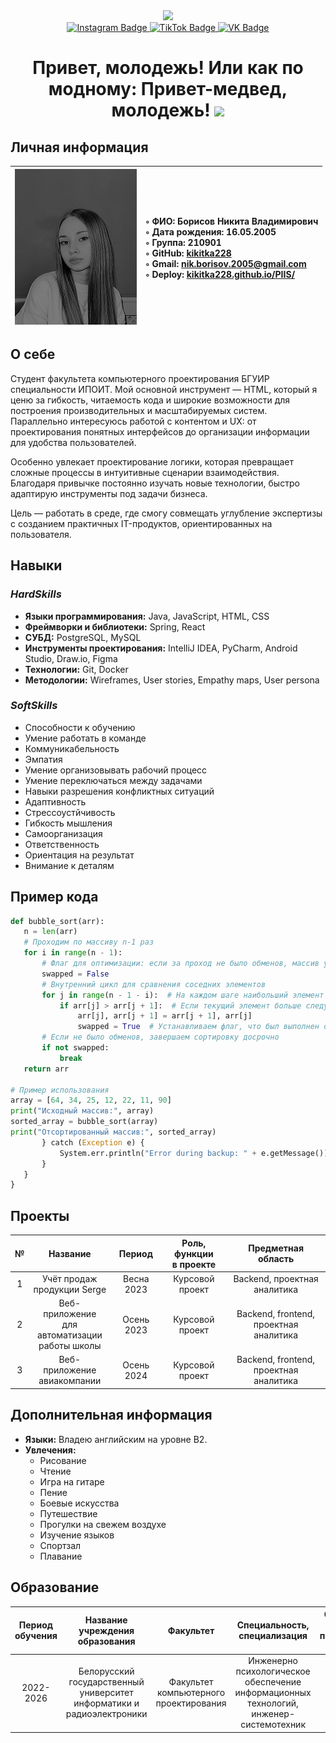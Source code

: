 <div id="header" align="center">
  <img src="https://media3.giphy.com/media/v1.Y2lkPTc5MGI3NjExbndjMXprdm5kNTIzOWlmczdieHZ4NWxuOTc0ang5cnZ6YmQ0ZmNyZyZlcD12MV9pbnRlcm5hbF9naWZfYnlfaWQmY3Q9Zw/2IudUHdI075HL02Pkk/giphy.gif" width="100"/>
</div>
<div id="badges" align="center">
  <a href="https://www.instagram.com/_kikitka?igsh=Nmlja3hmNTVrNXh5">
    <img src="https://img.shields.io/badge/Instagram-orange?style=for-the-badge&logo=instagram&logoColor=white" alt="Instagram Badge"/>
  </a>
  <a href="https://www.tiktok.com/@nik_borisov?_t=ZM-8w6lNtZH6G6">
    <img src="https://img.shields.io/badge/TikTok-purple?style=for-the-badge&logo=tiktok&logoColor=white" alt="TikTok Badge"/>
  </a>
  <a href="https://vk.com/id821350484">
    <img src="https://img.shields.io/badge/VK-blue?style=for-the-badge&logo=VK&logoColor=white" alt="VK Badge"/>
  </a>
</div>
<h1 align="center">
  Привет, молодежь! Или как по модному: Привет-медвед, молодежь!
  <img src="https://media.giphy.com/media/hvRJCLFzcasrR4ia7z/giphy.gif" width="30px"/>
</h1>

## Личная информация

|![](https://github.com/ElizavetaKn/avt/blob/main/IMG_4935%201%20(1).png)|◦ ФИО: Борисов Никита Владимирович <br> ◦ Дата рождения: 16.05.2005 <br> ◦ Группа: 210901 <br> ◦ GitHub: [kikitka228](https://github.com/kikitka228/ "Перейти по ссылке") <br> ◦ Gmail: nik.borisov.2005@gmail.com <br> ◦ Deploy: [kikitka228.github.io/PIIS/](https://kikitka228.github.io/PIIS/index.html.html "Перейти по ссылке")|
|:---|:---|

## О себе
Студент факультета компьютерного проектирования БГУИР специальности ИПОИТ. Мой основной инструмент — HTML, который я ценю за гибкость, читаемость кода и широкие возможности для построения производительных и масштабируемых систем. Параллельно интересуюсь работой с контентом и UX: от проектирования понятных интерфейсов до организации информации для удобства пользователей.

Особенно увлекает проектирование логики, которая превращает сложные процессы в интуитивные сценарии взаимодействия. Благодаря привычке постоянно изучать новые технологии, быстро адаптирую инструменты под задачи бизнеса.

Цель — работать в среде, где смогу совмещать углубление экспертизы с созданием практичных IT-продуктов, ориентированных на пользователя.

## Навыки
### *HardSkills*
+ **Языки программирования:** Java, JavaScript, HTML, CSS
+ **Фреймворки и библиотеки:** Spring, React
+ **СУБД:** PostgreSQL, MySQL
+ **Инструменты проектирования:** IntelliJ IDEA, PyCharm, Android Studio, Draw.io, Figma 
+ **Технологии:** Git, Docker 
+ **Методологии:** Wireframes, User stories, Empathy maps, User persona

### *SoftSkills*
+ Способности к обучению
+ Умение работать в команде 
+ Коммуникабельность 
+ Эмпатия 
+ Умение организовывать рабочий процесс
+ Умение переключаться между задачами 
+ Навыки разрешения конфликтных ситуаций
+ Адаптивность
+ Стрессоустйчивость
+ Гибкость мышления
+ Самоорганизация
+ Ответственность
+ Ориентация на результат
+ Внимание к деталям

 ## Пример кода
 ```python
def bubble_sort(arr):
    n = len(arr)
    # Проходим по массиву n-1 раз
    for i in range(n - 1):
        # Флаг для оптимизации: если за проход не было обменов, массив уже отсортирован
        swapped = False
        # Внутренний цикл для сравнения соседних элементов
        for j in range(n - 1 - i):  # На каждом шаге наибольший элемент "всплывает" в конец
            if arr[j] > arr[j + 1]:  # Если текущий элемент больше следующего, меняем их местами
                arr[j], arr[j + 1] = arr[j + 1], arr[j]
                swapped = True  # Устанавливаем флаг, что был выполнен обмен
        # Если не было обменов, завершаем сортировку досрочно
        if not swapped:
            break
    return arr

# Пример использования
array = [64, 34, 25, 12, 22, 11, 90]
print("Исходный массив:", array)
sorted_array = bubble_sort(array)
print("Отсортированный массив:", sorted_array)
        } catch (Exception e) {
            System.err.println("Error during backup: " + e.getMessage());
        }
    }
}
```

## Проекты
|№|Название|Период|Роль, функции <br> в проекте|Предметная область|
|:---:|:---:|:---:|:---:|:---:|
|1|Учёт продаж <br> продукции Serge |Весна 2023|Курсовой проект|Backend, проектная аналитика|
|2|Веб-приложение <br> для автоматизации <br> работы школы |Осень 2023|Курсовой проект|Backend, frontend, <br> проектная аналитика|
|3|Веб-приложение <br> авиакомпании |Осень 2024|Курсовой проект|Backend, frontend, <br> проектная аналитика|

## Дополнительная информация
+ **Языки:** Владею английским на уровне B2. 
+ **Увлечения:**
  - Рисование 
  - Чтение 
  - Игра на гитаре
  - Пение
  - Боевые искусства 
  - Путешествие
  - Прогулки на свежем воздухе
  - Изучение языков
  - Спортзал
  - Плавание
    
## Образование
|Период обучения|Название <br> учреждения <br> образования|Факультет|Специальность, <br> специализация|Средний <br> балл <br> последней <br> сессии|Форма обучения|
|:---:|:---:|:---:|:---:|:---:|:---:|
|2022-2026|Белорусский <br> государственный <br> университет <br> информатики и <br> радиоэлектроники|Факультет <br> компьютерного <br> проектирования |Инженерно <br> психологическое <br> обеспечение <br> информационных <br> технологий, <br> инженер-системотехник|10|Очная|
